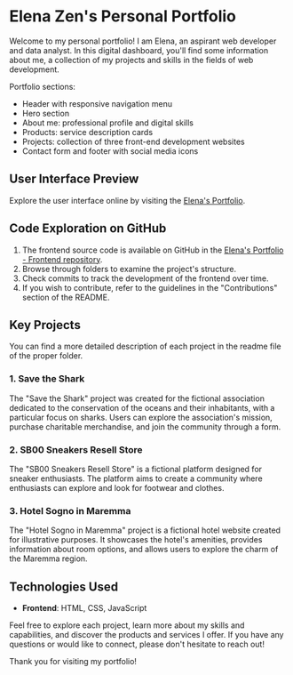 # Elena Zen's Personal Portfolio

Welcome to my personal portfolio! I am Elena, an aspirant web developer and data analyst. In this digital dashboard, you'll find some information about me, a collection of my projects and skills in the fields of web development. 

Portfolio sections:
- Header with responsive navigation menu
- Hero section
- About me: professional profile and digital skills
- Products: service description cards 
- Projects: collection of three front-end development websites
- Contact form and footer with social media icons

## User Interface Preview

Explore the user interface online by visiting the [Elena's Portfolio](insert-your-site-link).

## Code Exploration on GitHub

1. The frontend source code is available on GitHub in the [Elena's Portfolio - Frontend repository](https://github.com/elena563/mywebdev-portfolio/tree/master).
2. Browse through folders to examine the project's structure.
3. Check commits to track the development of the frontend over time.
4. If you wish to contribute, refer to the guidelines in the "Contributions" section of the README.

## Key Projects
You can find a more detailed description of each project in the readme file of the proper folder.

### 1. Save the Shark
The "Save the Shark" project was created for the fictional association dedicated to the conservation of the oceans and their inhabitants, with a particular focus on sharks. Users can explore the association's mission, purchase charitable merchandise, and join the community through a form.

### 2. SB00 Sneakers Resell Store
The "SB00 Sneakers Resell Store" is a fictional platform designed for sneaker enthusiasts. The platform aims to create a community where enthusiasts can explore and look for footwear and clothes.

### 3. Hotel Sogno in Maremma
The "Hotel Sogno in Maremma" project is a fictional hotel website created for illustrative purposes. It showcases the hotel's amenities, provides information about room options, and allows users to explore the charm of the Maremma region.

## Technologies Used

- **Frontend**: HTML, CSS, JavaScript

Feel free to explore each project, learn more about my skills and capabilities, and discover the products and services I offer. If you have any questions or would like to connect, please don't hesitate to reach out!

Thank you for visiting my portfolio!

